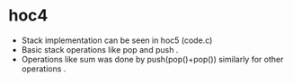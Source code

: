 # hoc4

- Stack implementation can be seen in hoc5 (code.c)
- Basic stack operations like pop and push .
- Operations like sum was done by push(pop()+pop()) similarly for other operations .

